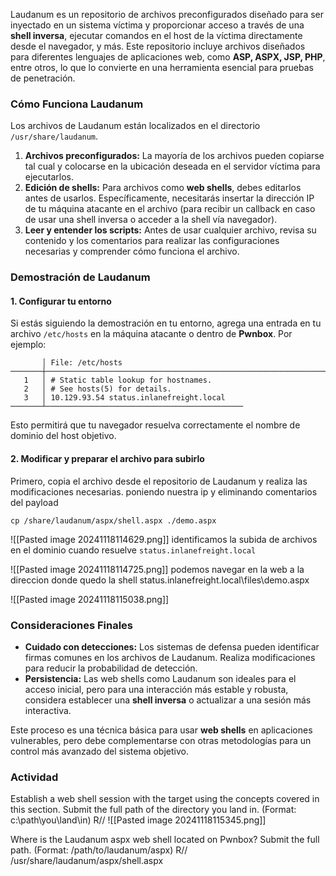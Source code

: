 
Laudanum es un repositorio de archivos preconfigurados diseñado para ser inyectado en un sistema víctima y proporcionar acceso a través de una **shell inversa**, ejecutar comandos en el host de la víctima directamente desde el navegador, y más. Este repositorio incluye archivos diseñados para diferentes lenguajes de aplicaciones web, como **ASP, ASPX, JSP, PHP**, entre otros, lo que lo convierte en una herramienta esencial para pruebas de penetración.

### **Cómo Funciona Laudanum**

Los archivos de Laudanum están localizados en el directorio `/usr/share/laudanum`.

1. **Archivos preconfigurados:** La mayoría de los archivos pueden copiarse tal cual y colocarse en la ubicación deseada en el servidor víctima para ejecutarlos.
2. **Edición de shells:** Para archivos como **web shells**, debes editarlos antes de usarlos. Específicamente, necesitarás insertar la dirección IP de tu máquina atacante en el archivo (para recibir un callback en caso de usar una shell inversa o acceder a la shell vía navegador).
3. **Leer y entender los scripts:** Antes de usar cualquier archivo, revisa su contenido y los comentarios para realizar las configuraciones necesarias y comprender cómo funciona el archivo.

### Demostración de Laudanum
#### **1. Configurar tu entorno**

Si estás siguiendo la demostración en tu entorno, agrega una entrada en tu archivo `/etc/hosts` en la máquina atacante o dentro de **Pwnbox**. Por ejemplo:
```
       │ File: /etc/hosts
───────┼─────────────────────────────────────────────────────────────────────────────────────────────────────────────
   1   │ # Static table lookup for hostnames.
   2   │ # See hosts(5) for details.
   3   │ 10.129.93.54 status.inlanefreight.local
───────┴────────────────────────────────────────────
```
Esto permitirá que tu navegador resuelva correctamente el nombre de dominio del host objetivo.

#### **2. Modificar y preparar el archivo para subirlo**

Primero, copia el archivo desde el repositorio de Laudanum y realiza las modificaciones necesarias. poniendo nuestra ip y eliminando comentarios del payload
``` shell
cp /share/laudanum/aspx/shell.aspx ./demo.aspx
```
![[Pasted image 20241118114629.png]]
identificamos la subida de archivos en el dominio cuando resuelve
`status.inlanefreight.local`

![[Pasted image 20241118114725.png]]
podemos navegar en la web a la direccion donde quedo la shell 
status.inlanefreight.local\\files\demo.aspx

![[Pasted image 20241118115038.png]]
### **Consideraciones Finales**

- **Cuidado con detecciones:** Los sistemas de defensa pueden identificar firmas comunes en los archivos de Laudanum. Realiza modificaciones para reducir la probabilidad de detección.
- **Persistencia:** Las web shells como Laudanum son ideales para el acceso inicial, pero para una interacción más estable y robusta, considera establecer una **shell inversa** o actualizar a una sesión más interactiva.

Este proceso es una técnica básica para usar **web shells** en aplicaciones vulnerables, pero debe complementarse con otras metodologías para un control más avanzado del sistema objetivo.

### Actividad



Establish a web shell session with the target using the concepts covered in this section. Submit the full path of the directory you land in. (Format: c:\path\you\land\in)
R//
![[Pasted image 20241118115345.png]]


Where is the Laudanum aspx web shell located on Pwnbox? Submit the full path. (Format: /path/to/laudanum/aspx)
R// /usr/share/laudanum/aspx/shell.aspx


